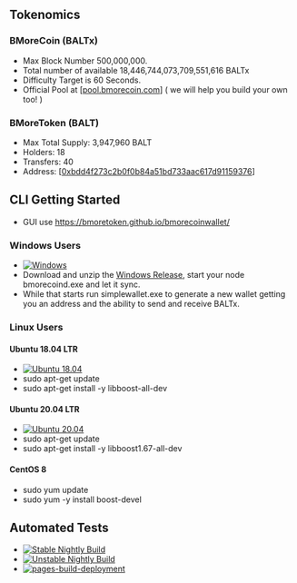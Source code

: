 ## Tokenomics
### BMoreCoin (BALTx)
* Max Block Number 500,000,000.
* Total number of available 18,446,744,073,709,551,616 BALTx
* Difficulty Target is 60 Seconds.
* Official Pool at [[pool.bmorecoin.com](https://pool.bmorecoin.com)] ( we will help you build your own too! )

### BMoreToken (BALT)
* Max Total Supply: 3,947,960 BALT
* Holders: 18
* Transfers: 40
* Address: [[0xbdd4f273c2b0f0b84a51bd733aac617d91159376](https://etherscan.io/address/0xbdd4f273c2b0f0b84a51bd733aac617d91159376)]

## CLI Getting Started
* GUI use https://bmoretoken.github.io/bmorecoinwallet/
### Windows Users
* [![Windows](https://github.com/BMoreToken/bmorecoin/actions/workflows/windows.yml/badge.svg)](https://github.com/BMoreToken/bmorecoin/actions/workflows/windows.yml)
* Download and unzip the [Windows Release](https://github.com/BMoreToken/bmorecoin/releases/download/0.0.1/ccx-cli-win64-v0.0.1.zip), start your node bmorecoind.exe and let it sync. 
* While that starts run simplewallet.exe to generate a new wallet getting you an address and the ability to send and receive BALTx.

### Linux Users
#### Ubuntu 18.04 LTR
* [![Ubuntu 18.04](https://github.com/BMoreToken/bmorecoin/actions/workflows/ubuntu18.yml/badge.svg)](https://github.com/BMoreToken/bmorecoin/actions/workflows/ubuntu18.yml)
* sudo apt-get update
* sudo apt-get install -y libboost-all-dev

#### Ubuntu 20.04 LTR
* [![Ubuntu 20.04](https://github.com/BMoreToken/bmorecoin/actions/workflows/ubuntu20.yml/badge.svg)](https://github.com/BMoreToken/bmorecoin/actions/workflows/ubuntu20.yml)
* sudo apt-get update
* sudo apt-get install -y libboost1.67-all-dev

#### CentOS 8
* sudo yum update
* sudo yum -y install boost-devel


## Automated Tests
* [![Stable Nightly Build](https://github.com/BMoreToken/bmorecoin/actions/workflows/nightly.yml/badge.svg)](https://github.com/BMoreToken/bmorecoin/actions/workflows/nightly.yml)
* [![Unstable Nightly Build](https://github.com/BMoreToken/bmorecoin/actions/workflows/nightly_unstable.yml/badge.svg)](https://github.com/BMoreToken/bmorecoin/actions/workflows/nightly_unstable.yml)
* [![pages-build-deployment](https://github.com/BMoreToken/bmorecoin/actions/workflows/pages/pages-build-deployment/badge.svg)](https://github.com/BMoreToken/bmorecoin/actions/workflows/pages/pages-build-deployment)
